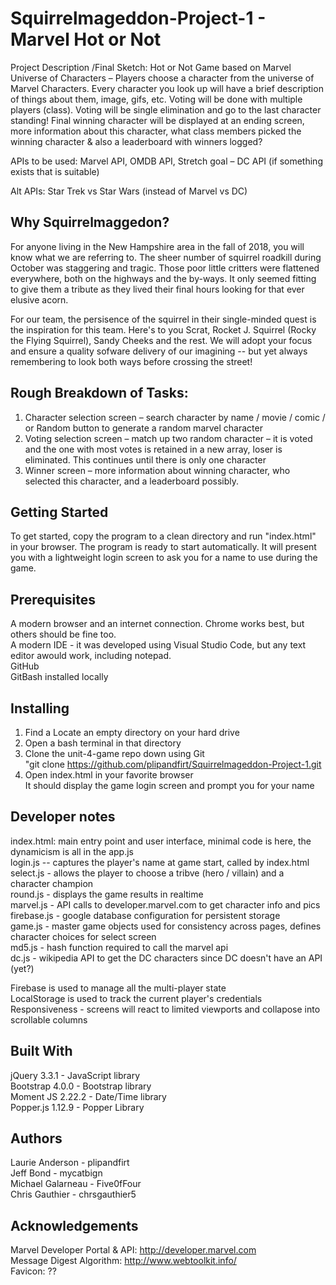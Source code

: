 # Squirrelmageddon-Project-1 - Marvel Hot or Not

Project Description /Final Sketch:  Hot or Not Game based on Marvel Universe of Characters – Players choose a character from the universe of Marvel Characters.  Every character you look up will have a brief description of things about them, image, gifs, etc.  Voting will be done with multiple players (class).  Voting will be single elimination and go to the last character standing!  Final winning character will be displayed at an ending screen, more information about this character, what class members picked the winning character & also a leaderboard with winners logged?  

APIs to be used: Marvel API, OMDB API, Stretch goal – DC API (if something exists that is suitable)  

Alt APIs: Star Trek vs Star Wars (instead of Marvel vs DC)  

## Why Squirrelmaggedon?  
For anyone living in the New Hampshire area in the fall of 2018, you will know what we are referring to. The sheer number of squirrel roadkill during October was staggering and tragic.  Those poor little critters were flattened everywhere, both on the highways and the by-ways. It only seemed fitting to give them a tribute as they lived their final hours looking for that ever elusive acorn. 

For our team, the persisence of the squirrel in their single-minded quest is the inspiration for this team. Here's to you Scrat, Rocket J. Squirrel (Rocky the Flying Squirrel), Sandy Cheeks and the rest. We will adopt your focus and ensure a quality sofware delivery of our imagining -- but yet always remembering to look both ways before crossing the street!

## Rough Breakdown of Tasks:  
1) Character selection screen – search character by name / movie / comic / or Random button to generate a random marvel character  
2) Voting selection screen – match up two random character – it is voted and the one with most votes is retained in a new array, loser is eliminated.  This continues until there is only one character  
3) Winner screen – more information about winning character, who selected this character, and a leaderboard possibly.  

## Getting Started
To get started, copy the program to a clean directory and run "index.html" in your browser.  The program is ready to start automatically.  It will present you with a lightweight login screen to ask you for a name to use during the game.  
  
## Prerequisites
A modern browser and an internet connection.  Chrome works best, but others should be fine too.  
A modern IDE - it was developed using Visual Studio Code, but any text editor awould work, including notepad.  
GitHub  
GitBash installed locally  
  
## Installing
1.  Find a Locate an empty directory on your hard drive  
2.  Open a bash terminal in that directory  
3.  Clone the unit-4-game repo down using  Git    
         "git clone https://github.com/plipandfirt/Squirrelmageddon-Project-1.git  
4.  Open index.html in your favorite browser  
        It should display the game login screen and prompt you for your name  
  
## Developer notes
index.html:  main entry point and user interface, minimal code is here, the dynamicism is all in the app.js  
login.js -- captures the player's name at game start, called by index.html  
select.js - allows the player to choose a tribve (hero / villain) and a character champion  
round.js - displays the game results in realtime  
marvel.js - API calls to developer.marvel.com to get character info and pics  
firebase.js - google database configuration for persistent storage  
game.js - master game objects used for consistency across pages, defines character choices for select screen  
md5.js - hash function required to call the marvel api   
dc.js - wikipedia API to get the DC characters since DC doesn't have an API (yet?)  

Firebase is used to manage all the multi-player state  
LocalStorage is used to track the current player's credentials  
Responsiveness - screens will react to limited viewports and collapose into scrollable columns  
  
## Built With
jQuery 3.3.1 - JavaScript library   
Bootstrap 4.0.0 - Bootstrap library  
Moment JS 2.22.2 - Date/Time library  
Popper.js 1.12.9 - Popper Library  
   
## Authors
Laurie Anderson - plipandfirt  
Jeff Bond - mycatbign  
Michael Galarneau - Five0fFour  
Chris Gauthier - chrsgauthier5  
  
## Acknowledgements
Marvel Developer Portal & API:  http://developer.marvel.com  
Message Digest Algorithm:  http://www.webtoolkit.info/    
Favicon:  ??
